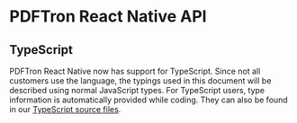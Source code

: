 # PDFTron React Native API

## TypeScript

PDFTron React Native now has support for TypeScript. Since not all customers use the language, the typings used in this document will be described using normal JavaScript types. For TypeScript users, type information is automatically provided while coding. They can also be found in our [TypeScript source files](src).
